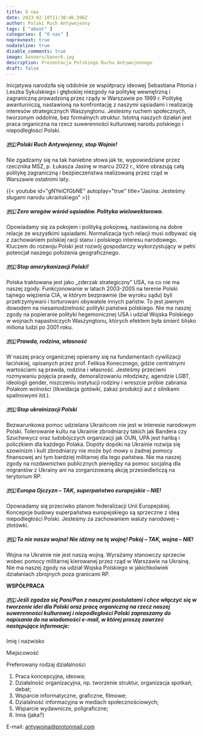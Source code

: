 ```yaml
---
title: O nas
date: 2023-02-10T11:30:46.596Z
author: Polski Ruch Antywojenny
tags: [ "about" ]
categories: [ "O nas" ]
noprevnext: true
nodateline: true
disable_comments: true
image: banners/baner6.jpg
description: Prezentacja Polskiego Ruchu Antywojennego
draft: false
---
```


Inicjatywa narodziła się oddolnie ze współpracy ideowej Sebastiana Pitonia i Leszka Sykulskiego i głębokiej niezgody na politykę wewnętrzną i zagraniczną prowadzoną przez rządy w Warszawie po 1999 r. Politykę awanturniczą, nastawioną na konfrontację z naszymi sąsiadami i realizację interesów strategicznych Waszyngtonu. Jesteśmy ruchem społecznych, tworzonym oddolnie, bez formalnych struktur. Istotną naszych działań jest praca organiczna na rzecz suwerenności kulturowej narodu polskiego i niepodległości Polski.


##### 🇵🇱 Polski Ruch Antywojenny, stop Wojnie!

Nie zgadzamy się na tak haniebne słowa jak te, wypowiedziane przez rzecznika MSZ, p. Łukasza Jasinę w marcu 2022 r., które obrazują całą politykę zagraniczną i bezpieczeństwa realizowaną przez rząd w Warszawie ostatnimi laty.


{{< youtube id="gNYeiCfGbNE" autoplay="true" title="Jasina: Jesteśmy sługami narodu ukraińskiego" >}}


##### 🇵🇱 Zero wrogów wśród sąsiadów. Polityka wielowektorowa.

Opowiadamy się za pokojem i polityką pokojową, nastawioną na dobre relacje ze wszystkimi sąsiadami. Normalizacja tych relacji musi odbywać się z zachowaniem polskiej racji stanu i polskiego interesu narodowego. Kluczem do rozwoju Polski jest rozwój gospodarczy wykorzystujący w pełni potencjał naszego położenia geograficznego.

##### 🇵🇱 Stop amerykanizacji Polski!

Polska traktowana jest jako „zderzak strategiczny” USA, na co nie ma naszej zgody. Funkcjonowanie w latach 2003-2005 na terenie Polski tajnego więzienia CIA, w którym bezprawnie (be wyroku sądu) byli przetrzymywani i torturowani obywatele innych państw. To jest jawnym dowodem na niesamodzielność polityki państwa polskiego. Nie ma naszej zgody na popieranie polityki hegemonicznej USA i udział Wojska Polskiego w wojnach napastniczych Waszyngtonu, których efektem była śmierć blisko miliona ludzi po 2001 roku.

##### 🇵🇱 Prawda, rodzina, własność

W naszej pracy organicznej opieramy się na fundamentach cywilizacji łacińskiej, opisanych przez prof. Feliksa Konecznego, gdzie centralnymi wartościami są prawda, rodzina i własność. Jesteśmy przeciwni rozmywaniu pojęcia prawdy, demoralizowaniu młodzieży, agendzie LGBT, ideologii gender, niszczeniu instytucji rodziny i wreszcie próbie zabrania Polakom wolności (likwidacja gotówki, zakaz produkcji aut z silnikami spalinowymi itd.).

##### 🇵🇱 Stop ukrainizacji Polski

Bezwarunkowa pomoc udzielana Ukraińcom nie jest w interesie narodowym Polski. Tolerowanie kultu na Ukrainie zbrodniarzy takich jak Bandera czy Szuchewycz oraz ludobójczych organizacji jak OUN, UPA jest hańbą i policzkiem dla każdego Polaka. Dopóty dopóki na Ukrainie rozwija się szowinizm i kult zbrodniarzy nie może być mowy o żadnej pomocy finansowej ani tym bardziej militarnej dla tego państwa. Nie ma naszej zgody na rozdawnictwo publicznych pieniędzy na pomoc socjalną dla migrantów z Ukrainy ani na zorganizowaną akcję przesiedleńczą na terytorium RP.

##### 🇵🇱 Europa Ojczyzn – TAK, superpaństwo europejskie – NIE!

Opowiadamy się przeciwko planom federalizacji Unii Europejskiej. Koncepcje budowy superpaństwa europejskiego są sprzeczne z ideą niepodległości Polski. Jesteśmy za zachowaniem waluty narodowej – złotówki.

##### 🇵🇱 To nie nasza wojna! Nie idźmy na tę wojnę! Pokój – TAK, wojna – NIE!

Wojna na Ukrainie nie jest naszą wojną. Wyrażamy stanowczy sprzeciw wobec pomocy militarnej kierowanej przez rząd w Warszawie na Ukrainę. Nie ma naszej zgody na udział Wojska Polskiego w jakichkolwiek działaniach zbrojnych poza granicami RP.


__WSPÓŁPRACA__

##### 🇵🇱 Jeśli zgadza się Pani/Pan z naszymi postulatami i chce włączyć się w tworzenie idei dla Polski oraz pracę organiczną na rzecz naszej suwerenności kulturowej i niepodległości Polski zapraszamy do napisania do na wiadomości e-mail, w której proszę zawrzeć następujące informacje:

Imię i nazwisko

Miejscowość

Preferowany rodzaj działalności
1. Praca koncepcyjna, ideowa;
2. Działalność organizacyjna, np. tworzenie struktur, organizacja spotkań, debat;
3. Wsparcie informatyczne, graficzne, filmowe;
4. Dzialalność informacyjna w mediach społecznościowych;
5. Wsparcie wydawnicze, poligraficzne;
6. Inna (jaka?)

E-mail: antywojna@protonmail.com